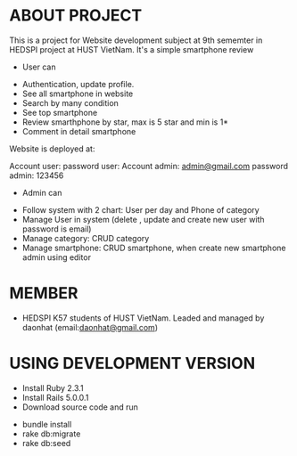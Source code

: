 # ABOUT PROJECT

This is a project for Website development subject at 9th sememter in HEDSPI project at HUST VietNam. It's a simple smartphone review
* User can
+ Authentication, update profile.
+ See all smartphone in website
+ Search by many condition
+ See top smartphone
+ Review smarthphone by star, max is 5 star and min is 1*
+ Comment in detail smartphone

Website is deployed at:

Account user:
password user:
Account admin: admin@gmail.com
password admin: 123456

* Admin can
+ Follow system with 2 chart: User per day and Phone of category
+ Manage User in system (delete , update and create new user with password is email)
+ Manage category: CRUD category
+ Manage smartphone: CRUD smartphone, when create new smartphone admin using editor

# MEMBER
* HEDSPI K57 students of HUST VietNam. Leaded and managed by daonhat (email:daonhat@gmail.com)

# USING DEVELOPMENT VERSION
* Install Ruby 2.3.1
* Install Rails 5.0.0.1
* Download source code and run
+ bundle install
+ rake db:migrate
+ rake db:seed
